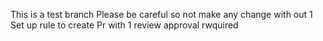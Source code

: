 This is a test branch
Please be careful so not make any change with out 1
Set up rule to create Pr with 1 review approval rwquired